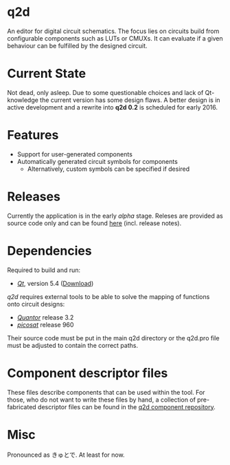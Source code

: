 q2d
===

An editor for digital circuit schematics.
The focus lies on circuits build from configurable components such as LUTs or CMUXs.
It can evaluate if a given behaviour can be fulfilled by the designed circuit.

Current State
=============
Not dead, only asleep. 
Due to some questionable choices and lack of Qt-knowledge the current version has some design flaws.
A better design is in active development and a rewrite into **q2d 0.2** is scheduled for early 2016.

Features
========

* Support for user-generated components
* Automatically generated circuit symbols for components
  * Alternatively, custom symbols can be specified if desired

Releases
========

Currently the application is in the early *alpha* stage.
Releses are provided as source code only and can be found [here](https://github.com/fer-rum/q2d/releases) (incl. release notes).

Dependencies
============

Required to build and run:
* [*Qt*](http://doc.qt.io/qt-5/), version 5.4 ([Download](http://www.qt.io/download-open-source/))

*q2d* requires external tools to be able to solve the mapping of functions onto circuit designs:
* [*Quantor*](http://fmv.jku.at/quantor/) release 3.2 
* [*picosat*](http://fmv.jku.at/picosat/) release 960

Their source code must be put in the main q2d directory or the q2d.pro file must be adjusted to contain the correct paths.

Component descriptor files
==========================

These files describe components that can be used within the tool.
For those, who do not want to write these files by hand, a collection of pre-fabricated descriptor files can be found in the [q2d component repository](https://github.com/fer-rum/q2d-components).

Misc
====

Pronounced as きゅとで. At least for now.
